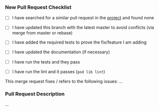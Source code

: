 ### New Pull Request Checklist

* [ ] I have searched for a similar pull request in the [project](https://github.com/yourkarma/JWT/pulls) and found none

* [ ] I have updated this branch with the latest master to avoid conflicts (via merge from master or rebase)
* [ ] I have added the required tests to prove the fix/feature I am adding
* [ ] I have updated the documentation (if necessary)
* [ ] I have run the tests and they pass
* [ ] I have run the lint and it passes (`pod lib lint`)

This merge request fixes / refers to the following issues: ...

### Pull Request Description

...
